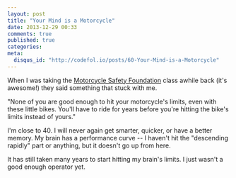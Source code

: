 ```yaml
---
layout: post
title: "Your Mind is a Motorcycle"
date: 2013-12-29 00:33
comments: true
published: true
categories: 
meta:
  disqus_id: "http://codefol.io/posts/60-Your-Mind-is-a-Motorcycle"
---
```

When I was taking the <a href="http://online2.msf-usa.org/msf/Default.aspx?wvsessionid=6a4ad4b138474bcfa211b2ade223660d#&panel1-1">Motorcycle Safety Foundation</a> class awhile back (it's awesome!) they said something that stuck with me.

"None of you are good enough to hit your motorcycle's limits, even with these little bikes.  You'll have to ride for years before you're hitting the bike's limits instead of yours."

I'm close to 40.  I will never again get smarter, quicker, or have a better memory.  My brain has a performance curve -- I haven't hit the "descending rapidly" part or anything, but it doesn't go up from here.

It has still taken many years to start hitting my brain's limits.  I just wasn't a good enough operator yet.

